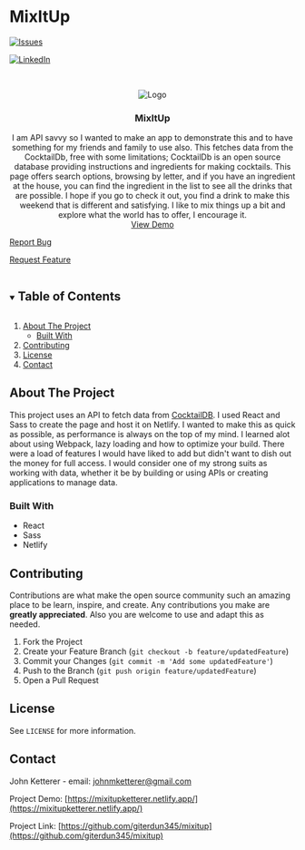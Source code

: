 # MixItUp
<!-- PROJECT SHIELDS -->
[![Issues][issues-shield]][issues-url]
<!-- [![MIT License][license-shield]][license-url] -->
[![LinkedIn][linkedin-shield]][linkedin-url]



<!-- PROJECT LOGO -->
<!-- ![admin demo](client/src/components/images/heart.jpg) -->
<br />
<p align="center">
  <img src="mixitupGIF.gif" alt="Logo"> 
  <h3 align="center">MixItUp</h3>
  <p align="center">
   I am API savvy so I wanted to make an app to demonstrate this and to have something for my friends and family to use also. This fetches data from the CocktailDb, free with some limitations; CocktailDb is an open source database providing instructions and ingredients for making cocktails. This page offers search options, browsing by letter, and if you have an ingredient at the house, you can find the ingredient in the list to see all the drinks that are possible. I hope if you go to check it out, you find a drink to make this weekend that is different and satisfying. I like to mix things up a bit and explore what the world has to offer, I encourage it.
  
  <br />
  <a href="https://mixitupketterer.netlify.app/">View Demo</a>
  
  <a href="https://github.com/giterdun345/mixitup/issues">Report Bug</a>
  
  <a href="https://github.com/giterdun345/mixitup/issues">Request Feature</a>
  </p>
</p>

<!-- TABLE OF CONTENTS -->
<details open="open">
  <summary><h2 style="display: inline-block">Table of Contents</h2></summary>
  <ol>
    <li>
      <a href="#about-the-project">About The Project</a>
      <ul>
        <li><a href="#built-with">Built With</a></li>
      </ul>
    </li>
    <li><a href="#contributing">Contributing</a></li>
    <li><a href="#license">License</a></li>
    <li><a href="#contact">Contact</a></li>
  </ol>
</details>



<!-- ABOUT THE PROJECT -->
## About The Project
This project uses an API to fetch data from [CocktailDB](https://www.thecocktaildb.com/). I used React and Sass to create the page and host it on Netlify. I wanted to make this as quick as possible, as performance is always on the top of my mind. I learned alot about using Webpack, lazy loading and how to optimize your build. There were a load of features I would have liked to add but didn't want to dish out the money for full access. I would consider one of my strong suits as working with data, whether it be by building or using APIs or creating applications to manage data.

### Built With

* React
* Sass
* Netlify
 
<!-- CONTRIBUTING -->
## Contributing

Contributions are what make the open source community such an amazing place to be learn, 
inspire, and create. Any contributions you make are **greatly appreciated**. Also you are welcome to use and adapt this as needed.

1. Fork the Project
2. Create your Feature Branch (`git checkout -b feature/updatedFeature`)
3. Commit your Changes (`git commit -m 'Add some updatedFeature'`)
4. Push to the Branch (`git push origin feature/updatedFeature`)
5. Open a Pull Request

<!-- LICENSE -->
## License
See `LICENSE` for more information.


<!-- CONTACT -->
## Contact

John Ketterer - email: johnmketterer@gmail.com

Project Demo: [https://mixitupketterer.netlify.app/](https://mixitupketterer.netlify.app/)

Project Link: [https://github.com/giterdun345/mixitup](https://github.com/giterdun345/mixitup)

<!-- MARKDOWN LINKS & IMAGES -->
<!-- https://www.markdownguide.org/basic-syntax/#reference-style-links -->
[issues-shield]: https://img.shields.io/github/issues/giterdun345/mixitup.svg?style=for-the-badge
[issues-url]: https://github.com/giterdun345/mixitup/issues
<!-- [license-shield]: https://img.shields.io/github/license/giterdun345/mixitup.svg?style=for-the-badge
[license-url]: https://github.com/giterdun345/mixitup/master/LICENSE.txt -->
[linkedin-shield]: https://img.shields.io/badge/-LinkedIn-black.svg?style=for-the-badge&logo=linkedin&colorB=555
[linkedin-url]: https://linkedin.com/in/jm-ketterer



